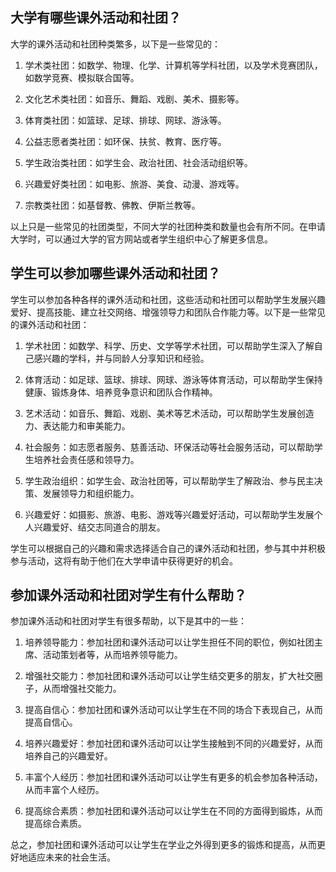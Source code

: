 ## 大学有哪些课外活动和社团？
大学的课外活动和社团种类繁多，以下是一些常见的：

1. 学术类社团：如数学、物理、化学、计算机等学科社团，以及学术竞赛团队，如数学竞赛、模拟联合国等。

2. 文化艺术类社团：如音乐、舞蹈、戏剧、美术、摄影等。

3. 体育类社团：如篮球、足球、排球、网球、游泳等。

4. 公益志愿者类社团：如环保、扶贫、教育、医疗等。

5. 学生政治类社团：如学生会、政治社团、社会活动组织等。

6. 兴趣爱好类社团：如电影、旅游、美食、动漫、游戏等。

7. 宗教类社团：如基督教、佛教、伊斯兰教等。

以上只是一些常见的社团类型，不同大学的社团种类和数量也会有所不同。在申请大学时，可以通过大学的官方网站或者学生组织中心了解更多信息。
## 学生可以参加哪些课外活动和社团？
学生可以参加各种各样的课外活动和社团，这些活动和社团可以帮助学生发展兴趣爱好、提高技能、建立社交网络、增强领导力和团队合作能力等。以下是一些常见的课外活动和社团：

1. 学术社团：如数学、科学、历史、文学等学术社团，可以帮助学生深入了解自己感兴趣的学科，并与同龄人分享知识和经验。

2. 体育活动：如足球、篮球、排球、网球、游泳等体育活动，可以帮助学生保持健康、锻炼身体、培养竞争意识和团队合作精神。

3. 艺术活动：如音乐、舞蹈、戏剧、美术等艺术活动，可以帮助学生发展创造力、表达能力和审美能力。

4. 社会服务：如志愿者服务、慈善活动、环保活动等社会服务活动，可以帮助学生培养社会责任感和领导力。

5. 学生政治组织：如学生会、政治社团等，可以帮助学生了解政治、参与民主决策、发展领导力和组织能力。

6. 兴趣爱好：如摄影、旅游、电影、游戏等兴趣爱好活动，可以帮助学生发展个人兴趣爱好、结交志同道合的朋友。

学生可以根据自己的兴趣和需求选择适合自己的课外活动和社团，参与其中并积极参与活动，这将有助于他们在大学申请中获得更好的机会。
## 参加课外活动和社团对学生有什么帮助？
参加课外活动和社团对学生有很多帮助，以下是其中的一些：

1. 培养领导能力：参加社团和课外活动可以让学生担任不同的职位，例如社团主席、活动策划者等，从而培养领导能力。

2. 增强社交能力：参加社团和课外活动可以让学生结交更多的朋友，扩大社交圈子，从而增强社交能力。

3. 提高自信心：参加社团和课外活动可以让学生在不同的场合下表现自己，从而提高自信心。

4. 培养兴趣爱好：参加社团和课外活动可以让学生接触到不同的兴趣爱好，从而培养自己的兴趣爱好。

5. 丰富个人经历：参加社团和课外活动可以让学生有更多的机会参加各种活动，从而丰富个人经历。

6. 提高综合素质：参加社团和课外活动可以让学生在不同的方面得到锻炼，从而提高综合素质。

总之，参加社团和课外活动可以让学生在学业之外得到更多的锻炼和提高，从而更好地适应未来的社会生活。

